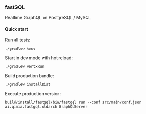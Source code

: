 ### fastGQL

Realtime GraphQL on PostgreSQL / MySQL

#### Quick start

Run all tests:

```shell script
./gradlew test
```

Start in dev mode with hot reload:

```shell script
./gradlew vertxRun
````

Build production bundle:

```shell script
./gradlew installDist
```

Execute production version:

```shell script
build/install/fastgql/bin/fastgql run --conf src/main/conf.json ai.qimia.fastgql.oldarch.GraphQLServer
```